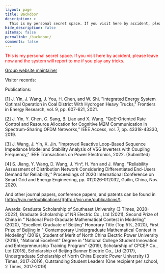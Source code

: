 ```yaml
---
layout: page
title: Backdoor
description: >
  This is my personal secret space. If you visit here by accident, please leave now and the system will report to me if you play any tricks.
hide_description: false
sitemap: false
permalink: /backdoor/
comments: false
---
```



<a style="color: rgb(255, 0, 0);font-size:40 px">This is my personal secret space. If you visit here by accident, please leave now and the system will report to me if you play any tricks.</a>


[Group website maintainer](https://eejyin.notion.site/eejyin/Enliten-website-1c41dae4c71f49d5828dfe6698a6c45b)


Visitor records:

<script type="text/javascript" id="clustrmaps" src="//clustrmaps.com/map_v2.js?d=yBZDuCV9TGIcqKDySYCG1x1ab2L9Z8iwKqpQXamw4L0&cl=ffffff&w=a"></script>

<script type="text/javascript" id="clstr_globe" src="//clustrmaps.com/globe.js?d=yBZDuCV9TGIcqKDySYCG1x1ab2L9Z8iwKqpQXamw4L0"></script>



Publications:

[1] J. Yin, J. Wang, J. You, H. Chen, and W. Shi. "Integrated Energy System Optimal Operation in Coal District With Hydrogen Heavy Trucks," Frontiers in Energy Research, vol. 9, pp. 607-621, 2021.

[2] J. Yin, Y. Chen, G. Sang, B. Liao and X. Wang, "QoE-Oriented Rate Control and Resource Allocation for Cognitive M2M Communication in Spectrum-Sharing OFDM Networks," IEEE Access, vol. 7, pp. 43318-43330, 2019.

[3] J. Wang, J. Yin, X. Jin. "Improved Reactive Loop-Based Sequence Impedance Model and Stability Analysis of VSG Inverters with Coupling Frequency," IEEE Transactions on Power Electronics, 2022. (Submitted)

[4] S. Jiang, Y. Wang, D. Wang, J. Yin*, H. Yan and J. Wang. "Reliability Assessment of Distribution Network Considering Differentiated End-Users Demand for Reliability," Proceedings of 2020 International Conference on Smart Grid and Energy Engineering, pp. 012026-012032, Guilin, China, Nov. 2020.

And other journal papers, conference papers, and patents can be found in [http://jyin.me/publications/](http://jyin.me/publications/).

Awards:
Graduate Scholarship of Southeast University (3 Times, 2020-2022), Graduate Scholarship of NR Electric Co., Ltd (2021), Second Prize of China in " National Post-Graduate Mathematical Contest in Modeling" (2020), "Excellent Graduate of Beijing" Honorary Title (Top 5%, 2020),  First Prize of Beijing in " Contemporary Undergraduate Mathematical Contest in Modeling" (2019), Student of Merit of North China Electric Power University (2019), "National Excellent" Degree in "National College Student Innovation and Entrepreneurship Training Program" (2019), Scholarship of CPCEP Co., Ltd (2018), Scholarship of Beijing Banner Electric Co., Ltd (2017), Undergraduate Scholarship of North China Electric Power University (3 Times, 2017-2019), Outstanding Student Leaders (One recipient per school, 2 Times, 2017-2019)

<!--
Here you should be able to find everything you need to know to accomplish the most common tasks when blogging with Hydejack.
Should you think something is missing, [please let me know](mailto:mail@qwtel.com).
Should you discover a mistake in the docs (or a bug in general) feel free to [open an issue](https://github.com/hydecorp/hydejack/issues) on GitHub.

While this manual tries to be beginner-friendly, as a user of Jekyll it is assumed that you are comfortable running shell commands and editing text files.
{:.note}


![lalalallala](/assets/img/blog/jeremy-bishop@0,5x.jpg)



## Getting started

continue to see [Install]
* [Install]{:.heading.flip-title} --- How to install and run Hydejack.
* [Upgrade]{:.heading.flip-title} --- You can skip this if you haven't used Hydejack before.
* [Config]{:.heading.flip-title} --- Once Jekyll is running you can start editing your config file.
{:.related-posts.faded}

## Using Hydejack
* [Basics]{:.heading.flip-title} --- How to add different types of content.
* [Writing]{:.heading.flip-title} --- Producing markdown content for Hydejack.
* [Scripts]{:.heading.flip-title} --- How to include 3rd party scripts on your site.
* [Build]{:.heading.flip-title} --- How to build the static files for deployment.
* [Advanced]{:.heading.flip-title} --- Guides for more advanced tasks.
* [Migration]{:.heading.flip-title} --- Guides for more advanced tasks.
{:.related-posts.faded}

## Other
* [LICENSE]{:.heading.flip-title} --- The license of this project.
* [NOTICE]{:.heading.flip-title} --- Parts of this program are provided under separate licenses.
* [CHANGELOG]{:.heading.flip-title} --- Version history of Hydejack.
{:.related-posts.faded}

[install]: install.md
[upgrade]: upgrade.md
[config]: config.md
[basics]: basics.md
[writing]: writing.md
[scripts]: scripts.md
[build]: build.md
[advanced]: advanced.md
[Migration]: Migration.md
[LICENSE]: ../LICENSE.md
[NOTICE]: ../NOTICE.md
[CHANGELOG]: ../CHANGELOG.md
-->